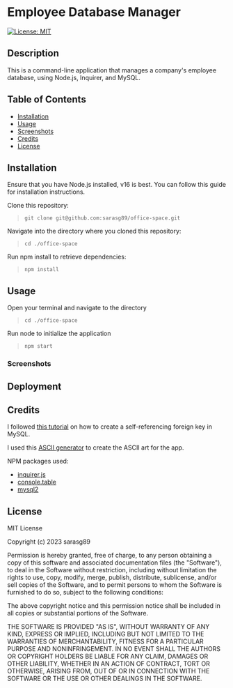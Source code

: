 # Employee Database Manager

[![License: MIT](https://img.shields.io/badge/License-MIT-yellow.svg)](https://opensource.org/licenses/MIT)

## Description

This is a command-line application that manages a company's employee database, using Node.js, Inquirer, and MySQL.

## Table of Contents

- [Installation](#installation)
- [Usage](#usage)
- [Screenshots](#screenshots)
- [Credits](#credits)
- [License](#license)

## Installation

Ensure that you have Node.js installed, v16 is best. You can follow this guide for installation instructions.

Clone this repository:

>`git clone git@github.com:sarasg89/office-space.git`

Navigate into the directory where you cloned this repository:

>`cd ./office-space`

Run npm install to retrieve dependencies:

>`npm install`

## Usage

Open your terminal and navigate to the directory

>`cd ./office-space`

Run node to initialize the application

>`npm start`

### Screenshots

## Deployment

## Credits

I followed [this tutorial](https://pencilprogrammer.com/self-referencing-foreign-key-in-mysql/) on how to create a self-referencing foreign key in MySQL.

I used this [ASCII generator](https://patorjk.com/software/taag/#p=display&h=1&v=1&f=Banner&t=Employee%20%0AManager) to create the ASCII art for the app.

NPM packages used:

- [inquirer.js](https://www.npmjs.com/package/inquirer)
- [console.table](https://www.npmjs.com/package/console.table)
- [mysql2](https://www.npmjs.com/package/mysql2)

## License

MIT License

Copyright (c) 2023 sarasg89

Permission is hereby granted, free of charge, to any person obtaining a copy of this software and associated documentation files (the "Software"), to deal in the Software without restriction, including without limitation the rights to use, copy, modify, merge, publish, distribute, sublicense, and/or sell copies of the Software, and to permit persons to whom the Software is furnished to do so, subject to the following conditions:

The above copyright notice and this permission notice shall be included in all copies or substantial portions of the Software.

THE SOFTWARE IS PROVIDED "AS IS", WITHOUT WARRANTY OF ANY KIND, EXPRESS OR IMPLIED, INCLUDING BUT NOT LIMITED TO THE WARRANTIES OF MERCHANTABILITY, FITNESS FOR A PARTICULAR PURPOSE AND NONINFRINGEMENT. IN NO EVENT SHALL THE AUTHORS OR COPYRIGHT HOLDERS BE LIABLE FOR ANY CLAIM, DAMAGES OR OTHER LIABILITY, WHETHER IN AN ACTION OF CONTRACT, TORT OR OTHERWISE, ARISING FROM, OUT OF OR IN CONNECTION WITH THE SOFTWARE OR THE USE OR OTHER DEALINGS IN THE SOFTWARE.
